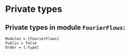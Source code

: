 # Private types

## Private types in module `FourierFlows`:

```@autodocs
Modules = [FourierFlows]
Public = false
Order = [:type]
```
